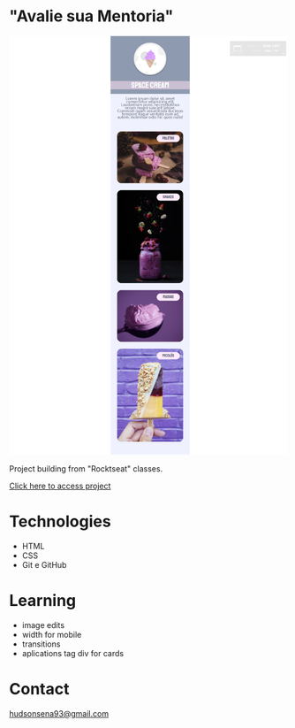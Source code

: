 # "Avalie sua Mentoria"

![preview](./imagens/firtMobile.png)

Project building from "Rocktseat" classes.

[Click here to access project](https://hudsonsena.github.io/DesafioProjeto04/)

# Technologies

- HTML
- CSS
- Git e GitHub

# Learning

- image edits
- width for mobile
- transitions
- aplications tag div for cards

# Contact

hudsonsena93@gmail.com